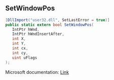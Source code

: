 ## SetWindowPos

```csharp
[DllImport("user32.dll", SetLastError = true)]
public static extern bool SetWindowPos(
   IntPtr hWnd,
   IntPtr hWndInsertAfter,
   int X,
   int Y,
   int cx,
   int cy,
   uint uFlags
);
```

Microsoft documentation: [Link](https://docs.microsoft.com/en-us/windows/win32/api/winuser/nf-winuser-setwindowpos)
